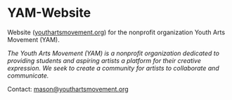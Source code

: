 # YAM-Website

Website (<a href="https://youthartsmovement.org">youthartsmovement.org</a>) for the nonprofit organization Youth Arts Movement (YAM).

<i>The Youth Arts Movement (YAM) is a nonprofit organization dedicated to providing students and aspiring artists a platform for their creative expression. We seek to create a community for artists to collaborate and communicate.</i>

Contact: <a href="mailto:mason@youthartsmovement.org">mason@youthartsmovement.org</a>

